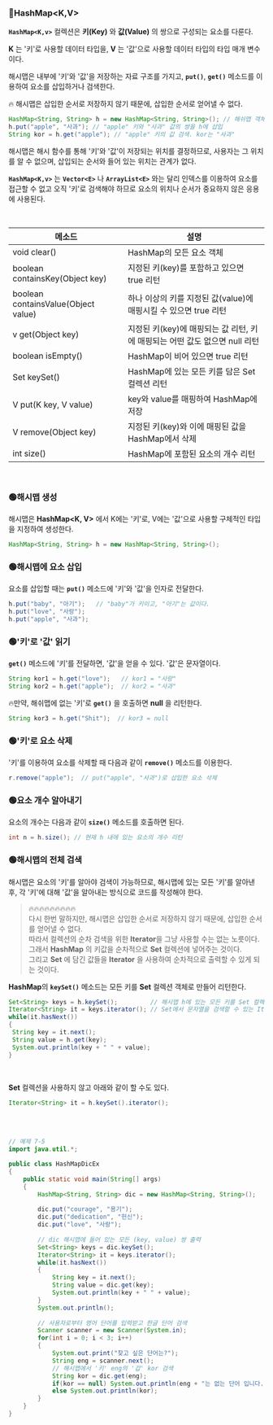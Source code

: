 ### 🔵HashMap<K,V>

**`HashMap<K,v>`** 컬렉션은 **키(Key)** 와 **값(Value)** 의 쌍으로 구성되는 요소를 다룬다.

**K** 는 '키'로 사용할 데이터 타입을, **V** 는 '값'으로 사용할 데이터 타입의 타입 매개 변수이다. 

해시맵은 내부에 '키'와 '값'을 저장하는 자료 구조를 가지고, **`put()`**, **`get()`** 메소드를 이용하여 요소를 삽입하거나 검색한다.

🔥 해시맵은 삽입한 순서로 저장하지 않기 때문에, 삽입한 순서로 얻어낼 수 없다.

```java
HashMap<String, String> h = new HashMap<String, String>(); // 해쉬맵 객체 생성
h.put("apple", "사과"); // "apple" 키와 "사과" 값의 쌍을 h에 삽입
String kor = h.get("apple"); // "apple" 키의 값 검색. kor는 "사과"
```

해시맵은 해시 함수를 통해 '키'와 '값'이 저장되는 위치를 결정하므로, 사용자는 그 위치를 알 수 없으며, 삽입되는 순서와 들어 있는 위치는 관계가 없다.

**`HashMap<K,v>`** 는  **`Vector<E>`** 나 **`ArrayList<E>`** 와는 달리 인덱스를 이용하여 요소를 접근할 수 없고 오직 '키'로 검색해야 하므로
요소의 위치나 순서가 중요하지 않은 응용에 사용된다.

<br>

|메소드|설명|
|---|---|
|void clear()|HashMap의 모든 요소 객체|
|boolean containsKey(Object key)|지정된 키(key)를 포함하고 있으면 true 리턴|
|boolean containsValue(Object value)|하나 이상의 키를 지정된 값(value)에 매핑시킬 수 있으면 true 리턴|
|v get(Object key)|지정된 키(key)에 매핑되는 값 리턴, 키에 매핑되는 어떤 값도 없으면 null 리턴|
|boolean isEmpty()|HashMap이 비어 있으면 true 리턴|
|Set<K> keySet()|HashMap에 있는 모든 키를 담은 Set<K> 컬렉션 리턴|
|V put(K key, V value)|key와 value를 매핑하여 HashMap에 저장|
|V remove(Object key)|지정된 키(key)와 이에 매핑된 값을 HashMap에서 삭제|
|int size()|HashMap에 포함된 요소의 개수 리턴|

 <br>
  
### 🟢해시맵 생성

해시맵은 **HashMap<K, V>** 에서 K에는 '키'로, V에는 '값'으로 사용할 구체적인 타입을 지정하여 생성한다.
  
```java
HashMap<String, String> h = new HashMap<String, String>();
```
  
### 🟢해시맵에 요소 삽입

요소를 삽입할 때는 **`put()`** 메소드에 '키'와 '값'을 인자로 전달한다.

```java
h.put("baby", "아기");   // "baby"가 키이고, "아기"는 값이다.
h.put("love", "사랑");
h.put("apple", "사과");
```
  
### 🟢'키'로 '값' 읽기
 
**`get()`** 메소드에 '키'를 전달하면, '값'을 얻을 수 있다. '값'은 문자열이다.
 
```java
String kor1 = h.get("love");   // kor1 = "사랑"
String kor2 = h.get("apple");  // kor2 = "사과"
```
 
🔥만약, 해쉬맵에 없는 '키'로 **`get()`** 을 호출하면 **null** 을 리턴한다.
 
```java
String kor3 = h.get("Shit");  // kor3 = null 
```
  
### 🟢'키'로 요소 삭제

'키'를 이용하여 요소를 삭제할 때 다음과 같이 **`remove()`** 메소드를 이용한다.
 
```java 
r.remove("apple");  // put("apple", "사과")로 삽입한 요소 삭제
```
### 🟢요소 개수 알아내기
 
요소의 개수는 다음과 같이 **`size()`** 메소드를 호출하면 된다.
 
```java
int n = h.size(); // 현재 h 내에 있는 요소의 개수 리턴
```
  
### 🟢해시맵의 전체 검색
 
해시맵은 요소의 '키'를 알아야 검색이 가능하므로, 해시맵에 있는 모든 '키'를 알아낸 후, 각 '키'에 대해 '값'을 알아내는 방식으로 코드를 작성해야 한다.

> 🔥🔥🔥🔥🔥🔥🔥🔥🔥<br>
 다시 한번 말하지만, 해시맵은 삽입한 순서로 저장하지 않기 때문에, 삽입한 순서를 얻어낼 수 없다. <br>
> 따라서 컬렉션의 순차 검색을 위한 **Iterator**을 그냥 사용할 수는 없는 노릇이다. <br>
> 그래서 **HashMap** 의 키값을 순차적으로 **Set** 컬렉션에 넣어주는 것이다. <br>
> 그리고 **Set** 에 담긴 값들을 **Iterator** 을 사용하여 순차적으로 출력할 수 있게 되는 것이다.

**HashMap**의 **`keySet()`** 메소드는 모든 키를 **Set** 컬렉션 객체로 만들어 리턴한다.
```java
Set<String> keys = h.keySet();         // 해시맵 h에 있는 모든 키를 Set 컬렉션으로 리턴
Iterator<String> it = keys.iterator(); // Set에서 문자열을 검색할 수 있는 Iterator 리턴
while(it.hasNext())
{
 String key = it.next();
 String value = h.get(key);
 System.out.println(key + " " + value);
}
```
<br>

**Set** 컬렉션을 사용하지 않고 아래와 같이 할 수도 있다.
```java
Iterator<String> it = h.keySet().iterator();
```
 
<br><br>
  
```java
// 예제 7-5
import java.util.*;

public class HashMapDicEx       
{
 	public static void main(String[] args) 
	{              
 		HashMap<String, String> dic = new HashMap<String, String>();
 		
 		dic.put("courage", "용기");
 		dic.put("dedication", "헌신");
 		dic.put("love", "사랑");
 		
 		// dic 해시맵에 들어 있는 모든 (key, value) 쌍 출력
 		Set<String> keys = dic.keySet();
 		Iterator<String> it = keys.iterator();
 		while(it.hasNext())
 		{
 			String key = it.next();
 			String value = dic.get(key);
 			System.out.println(key + " " + value);
 		}
 		System.out.println();
 		
 		// 사용자로부터 영어 단어를 입력받고 한글 단어 검색
 		Scanner scanner = new Scanner(System.in);
 		for(int i = 0; i < 3; i++)
 		{
 			System.out.print("찾고 싶은 단어는?");
 			String eng = scanner.next();
 			// 해시맵에서 '키' eng의 '갑' kor 검색
 			String kor = dic.get(eng);
 			if(kor == null) System.out.println(eng + "는 없는 단어 입니다.");
 			else System.out.println(kor);
 		}
	}
}
```
